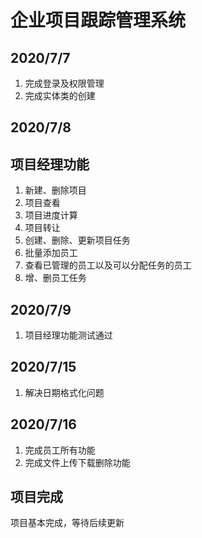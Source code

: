 # 企业项目跟踪管理系统

## 2020/7/7

1. 完成登录及权限管理
2. 完成实体类的创建
## 2020/7/8
## 项目经理功能
1. 新建、删除项目
2. 项目查看
3. 项目进度计算
4. 项目转让
5. 创建、删除、更新项目任务
6. 批量添加员工
7. 查看已管理的员工以及可以分配任务的员工
8. 增、删员工任务
## 2020/7/9
1. 项目经理功能测试通过
## 2020/7/15
1. 解决日期格式化问题
## 2020/7/16
1. 完成员工所有功能
2. 完成文件上传下载删除功能
## 项目完成
项目基本完成，等待后续更新